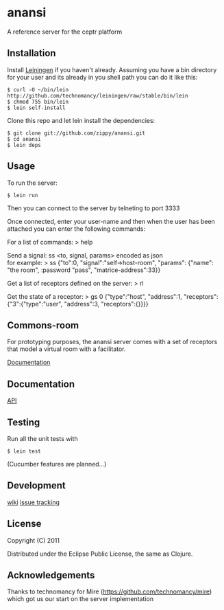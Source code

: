# anansi

A reference server for the ceptr platform

## Installation

Install [Leiningen](http://github.com/technomancy/leiningen) if you
haven't already.  Assuming you have a bin directory for your user and
its already in you shell path you can do it like this:

    $ curl -O ~/bin/lein http://github.com/technomancy/leiningen/raw/stable/bin/lein
    $ chmod 755 bin/lein
    $ lein self-install

Clone this repo and let lein install the dependencies:

    $ git clone git://github.com/zippy/anansi.git
    $ cd anansi
    $ lein deps

## Usage

To run the server:

    $ lein run

Then you can connect to the server by telneting to port 3333

Once connected, enter your user-name and then when the user has been
attached you can enter the following commands:

For a list of commands:
    > help

Send a signal:
    ss <to, signal, params> encoded as json  
for example:
    > ss {"to":0, "signal":"self->host-room", "params": {"name": "the room", :password "pass", "matrice-address":33}}
    
Get a list of receptors defined on the server:
    > rl

Get the state of a receptor:
    > gs 0
    {"type":"host",
     "address":1,
     "receptors":{"3":{"type":"user", "address":3, "receptors":{}}}}
    

## Commons-room

For prototyping purposes, the anansi server comes with a set of receptors that model a virtual room with a facilitator.

[Documentation](https://github.com/zippy/anansi/blob/master/README-commons-room.markdown)

## Documentation

[API](http://zippy.github.com/anansi/)

## Testing

Run all the unit tests with 

    $ lein test

(Cucumber features are planned...)

## Development

[wiki](https://github.com/zippy/anansi/wiki)
[issue tracking](https://secure.bettermeans.com/projects/1157)


## License

Copyright (C) 2011

Distributed under the Eclipse Public License, the same as Clojure.

## Acknowledgements

Thanks to technomancy for Mire (https://github.com/technomancy/mire)
which got us our start on the server implementation

